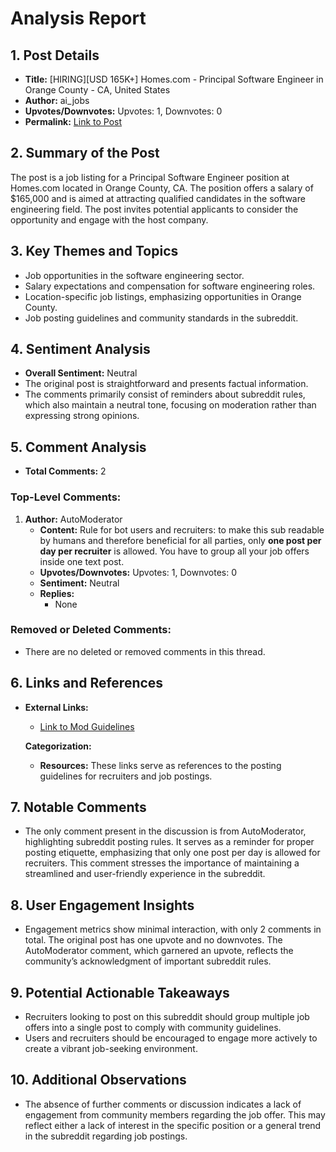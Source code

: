 # Analysis Report

## 1. Post Details
- **Title:** [HIRING][USD 165K+] Homes.com - Principal Software Engineer in Orange County - CA, United States
- **Author:** ai_jobs
- **Upvotes/Downvotes:** Upvotes: 1, Downvotes: 0
- **Permalink:** [Link to Post](https://www.reddit.com/r/MachineLearningJobs/comments/1hg47db/hiringusd_165k_homescom_principal_software/)

## 2. Summary of the Post
The post is a job listing for a Principal Software Engineer position at Homes.com located in Orange County, CA. The position offers a salary of $165,000 and is aimed at attracting qualified candidates in the software engineering field. The post invites potential applicants to consider the opportunity and engage with the host company.

## 3. Key Themes and Topics
- Job opportunities in the software engineering sector.
- Salary expectations and compensation for software engineering roles.
- Location-specific job listings, emphasizing opportunities in Orange County.
- Job posting guidelines and community standards in the subreddit.

## 4. Sentiment Analysis
- **Overall Sentiment:** Neutral
- The original post is straightforward and presents factual information. 
- The comments primarily consist of reminders about subreddit rules, which also maintain a neutral tone, focusing on moderation rather than expressing strong opinions.

## 5. Comment Analysis
- **Total Comments:** 2

### Top-Level Comments:

1. **Author:** AutoModerator
   - **Content:** Rule for bot users and recruiters: to make this sub readable by humans and therefore beneficial for all parties, only **one post per day per recruiter** is allowed. You have to group all your job offers inside one text post.
   - **Upvotes/Downvotes:** Upvotes: 1, Downvotes: 0
   - **Sentiment:** Neutral
   - **Replies:** 
     - None

### Removed or Deleted Comments:
- There are no deleted or removed comments in this thread.

## 6. Links and References
- **External Links:**
  - [Link to Mod Guidelines](https://www.reddit.com/r/BigDataJobs/comments/phaolk/19_new_data_science_data_engineering_and_machine/)
  
  **Categorization:**
  - **Resources:** These links serve as references to the posting guidelines for recruiters and job postings.

## 7. Notable Comments
- The only comment present in the discussion is from AutoModerator, highlighting subreddit posting rules. It serves as a reminder for proper posting etiquette, emphasizing that only one post per day is allowed for recruiters. This comment stresses the importance of maintaining a streamlined and user-friendly experience in the subreddit.

## 8. User Engagement Insights
- Engagement metrics show minimal interaction, with only 2 comments in total. The original post has one upvote and no downvotes. The AutoModerator comment, which garnered an upvote, reflects the community’s acknowledgment of important subreddit rules.

## 9. Potential Actionable Takeaways
- Recruiters looking to post on this subreddit should group multiple job offers into a single post to comply with community guidelines.
- Users and recruiters should be encouraged to engage more actively to create a vibrant job-seeking environment.

## 10. Additional Observations
- The absence of further comments or discussion indicates a lack of engagement from community members regarding the job offer. This may reflect either a lack of interest in the specific position or a general trend in the subreddit regarding job postings.